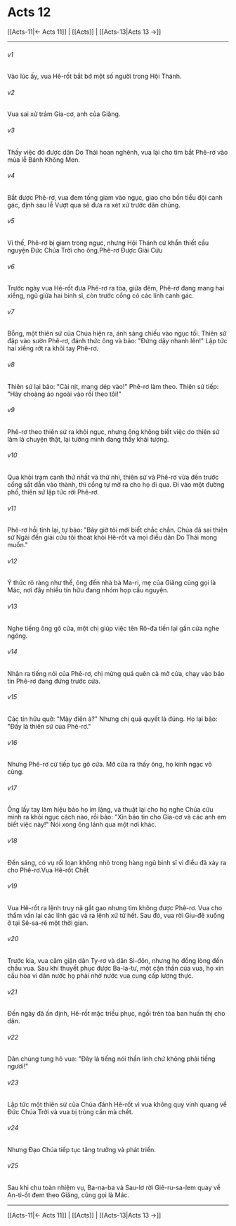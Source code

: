 # Acts 12

[[Acts-11|← Acts 11]] | [[Acts]] | [[Acts-13|Acts 13 →]]
***



###### v1 
Vào lúc ấy, vua Hê-rốt bắt bớ một số người trong Hội Thánh. 

###### v2 
Vua sai xử trảm Gia-cơ, anh của Giăng. 

###### v3 
Thấy việc đó được dân Do Thái hoan nghênh, vua lại cho tìm bắt Phê-rơ vào mùa lễ Bánh Không Men. 

###### v4 
Bắt được Phê-rơ, vua đem tống giam vào ngục, giao cho bốn tiểu đội canh gác, định sau lễ Vượt qua sẽ đưa ra xét xử trước dân chúng. 

###### v5 
Vì thế, Phê-rơ bị giam trong ngục, nhưng Hội Thánh cứ khẩn thiết cầu nguyện Đức Chúa Trời cho ông.Phê-rơ Được Giải Cứu 

###### v6 
Trước ngày vua Hê-rốt đưa Phê-rơ ra tòa, giữa đêm, Phê-rơ đang mang hai xiềng, ngủ giữa hai binh sĩ, còn trước cổng có các lính canh gác. 

###### v7 
Bỗng, một thiên sứ của Chúa hiện ra, ánh sáng chiếu vào ngục tối. Thiên sứ đập vào sườn Phê-rơ, đánh thức ông và bảo: "Đứng dậy nhanh lên!" Lập tức hai xiềng rớt ra khỏi tay Phê-rơ. 

###### v8 
Thiên sứ lại bảo: "Cài nịt, mang dép vào!" Phê-rơ làm theo. Thiên sứ tiếp: "Hãy choàng áo ngoài vào rồi theo tôi!" 

###### v9 
Phê-rơ theo thiên sứ ra khỏi ngục, nhưng ông không biết việc do thiên sứ làm là chuyện thật, lại tưởng mình đang thấy khải tượng. 

###### v10 
Qua khỏi trạm canh thứ nhất và thứ nhì, thiên sứ và Phê-rơ vừa đến trước cổng sắt dẫn vào thành, thì cổng tự mở ra cho họ đi qua. Đi vào một đường phố, thiên sứ lập tức rời Phê-rơ. 

###### v11 
Phê-rơ hồi tỉnh lại, tự bảo: "Bây giờ tôi mới biết chắc chắn. Chúa đã sai thiên sứ Ngài đến giải cứu tôi thoát khỏi Hê-rốt và mọi điều dân Do Thái mong muốn." 

###### v12 
Ý thức rõ ràng như thế, ông đến nhà bà Ma-ri, mẹ của Giăng cũng gọi là Mác, nơi đây nhiều tín hữu đang nhóm họp cầu nguyện. 

###### v13 
Nghe tiếng ông gõ cửa, một chị giúp việc tên Rô-đa tiến lại gần cửa nghe ngóng. 

###### v14 
Nhận ra tiếng nói của Phê-rơ, chị mừng quá quên cả mở cửa, chạy vào báo tin Phê-rơ đang đứng trước cửa. 

###### v15 
Các tín hữu quở: "Mày điên à?" Nhưng chị quả quyết là đúng. Họ lại bảo: "Đấy là thiên sứ của Phê-rơ." 

###### v16 
Nhưng Phê-rơ cứ tiếp tục gõ cửa. Mở cửa ra thấy ông, họ kinh ngạc vô cùng. 

###### v17 
Ông lấy tay làm hiệu bảo họ im lặng, và thuật lại cho họ nghe Chúa cứu mình ra khỏi ngục cách nào, rồi bảo: "Xin báo tin cho Gia-cơ và các anh em biết việc này!" Nói xong ông lánh qua một nơi khác. 

###### v18 
Đến sáng, có vụ rối loạn không nhỏ trong hàng ngũ binh sĩ vì điều đã xảy ra cho Phê-rơ.Vua Hê-rốt Chết 

###### v19 
Vua Hê-rốt ra lệnh truy nã gắt gao nhưng tìm không được Phê-rơ. Vua cho thẩm vấn lại các lính gác và ra lệnh xử tử hết. Sau đó, vua rời Giu-đê xuống ở tại Sê-sa-rê một thời gian. 

###### v20 
Trước kia, vua căm giận dân Ty-rơ và dân Si-đôn, nhưng họ đồng lòng đến chầu vua. Sau khi thuyết phục được Ba-la-tư, một cận thần của vua, họ xin cầu hòa vì dân nước họ phải nhờ nước vua cung cấp lương thực. 

###### v21 
Đến ngày đã ấn định, Hê-rốt mặc triều phục, ngồi trên tòa ban huấn thị cho dân. 

###### v22 
Dân chúng tung hô vua: "Đây là tiếng nói thần linh chứ không phải tiếng người!" 

###### v23 
Lập tức một thiên sứ của Chúa đánh Hê-rốt vì vua không quy vinh quang về Đức Chúa Trời và vua bị trùng cắn mà chết. 

###### v24 
Nhưng Đạo Chúa tiếp tục tăng trưởng và phát triển. 

###### v25 
Sau khi chu toàn nhiệm vụ, Ba-na-ba và Sau-lơ rời Giê-ru-sa-lem quay về An-ti-ốt đem theo Giăng, cũng gọi là Mác.

***
[[Acts-11|← Acts 11]] | [[Acts]] | [[Acts-13|Acts 13 →]]
